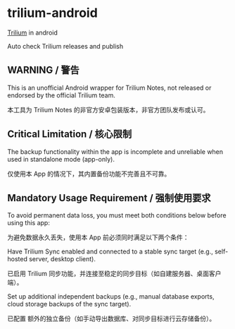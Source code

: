 # trilium-android
[Trilium](https://github.com/TriliumNext/Trilium/releases) in android

Auto check Trilium releases and publish

## WARNING / 警告
This is an unofficial Android wrapper for Trilium Notes, not released or endorsed by the official Trilium team.

本工具为 Trilium Notes 的非官方安卓包装版本，非官方团队发布或认可。

## Critical Limitation / 核心限制

The backup functionality within the app is incomplete and unreliable when used in standalone mode (app-only).

仅使用本 App 的情况下，其内置备份功能不完善且不可靠。

## Mandatory Usage Requirement / 强制使用要求

To avoid permanent data loss, you must meet both conditions below before using this app:

为避免数据永久丢失，使用本 App 前必须同时满足以下两个条件：

Have Trilium Sync enabled and connected to a stable sync target (e.g., self-hosted server, desktop client).

已启用 Trilium 同步功能，并连接至稳定的同步目标（如自建服务器、桌面客户端）。

Set up additional independent backups (e.g., manual database exports, cloud storage backups of the sync target).

已配置 额外的独立备份（如手动导出数据库、对同步目标进行云存储备份）。
